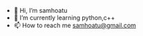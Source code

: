 - 👋 Hi, I’m samhoatu 
- 🌱 I’m currently learning python,c++
- 📫 How to reach me samhoatu@gmail.com

<!---
samhoatu/samhoatu is a ✨ special ✨ repository because its `README.md` (this file) appears on your GitHub profile.
You can click the Preview link to take a look at your changes.
--->
